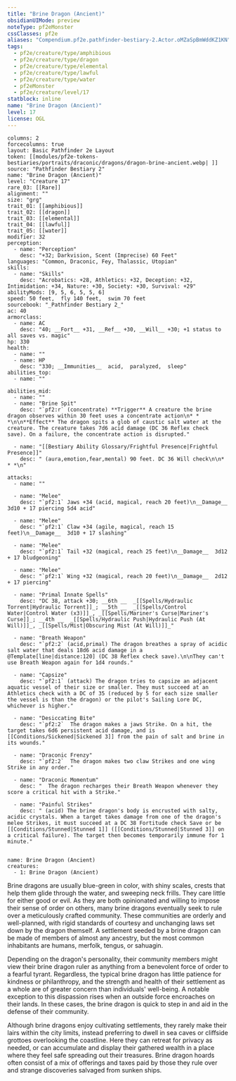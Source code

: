 ```yaml
---
title: "Brine Dragon (Ancient)"
obsidianUIMode: preview
noteType: pf2eMonster
cssClasses: pf2e
aliases: "Compendium.pf2e.pathfinder-bestiary-2.Actor.oMZaSpBmWddKZ1KN" 
tags:
  - pf2e/creature/type/amphibious
  - pf2e/creature/type/dragon
  - pf2e/creature/type/elemental
  - pf2e/creature/type/lawful
  - pf2e/creature/type/water
  - pf2eMonster
  - pf2e/creature/level/17
statblock: inline
name: "Brine Dragon (Ancient)"
level: 17
license: OGL
---
```


```statblock
columns: 2
forcecolumns: true
layout: Basic Pathfinder 2e Layout
token: [[modules/pf2e-tokens-bestiaries/portraits/draconic/dragons/dragon-brine-ancient.webp| ]]
source: "Pathfinder Bestiary 2"
name: "Brine Dragon (Ancient)"
level: "Creature 17"
rare_03: [[Rare]]
alignment: ""
size: "grg"
trait_01: [[amphibious]]
trait_02: [[dragon]]
trait_03: [[elemental]]
trait_04: [[lawful]]
trait_05: [[water]]
modifier: 32
perception:
  - name: "Perception"
    desc: "+32; Darkvision, Scent (Imprecise) 60 Feet"
languages: "Common, Draconic, Fey, Thalassic, Utopian"
skills:
  - name: "Skills"
    desc: "Acrobatics: +28, Athletics: +32, Deception: +32, Intimidation: +34, Nature: +30, Society: +30, Survival: +29"
abilityMods: [9, 5, 6, 5, 5, 6]
speed: 50 feet,  fly 140 feet,  swim 70 feet
sourcebook: "_Pathfinder Bestiary 2_"
ac: 40
armorclass:
  - name: AC
    desc: "40; __Fort__ +31, __Ref__ +30, __Will__ +30; +1 status to all saves vs. magic"
hp: 330
health:
  - name: ""
  - name: HP
    desc: "330; __Immunities__  acid,  paralyzed,  sleep"
abilities_top:
  - name: ""

abilities_mid:
  - name: ""
  - name: "Brine Spit"
    desc: "`pf2:r` (concentrate) **Trigger** A creature the brine dragon observes within 30 feet uses a concentrate action\n* * *\n\n**Effect** The dragon spits a glob of caustic salt water at the creature. The creature takes 7d6 acid damage (DC 36 Reflex check save). On a failure, the concentrate action is disrupted."

  - name: "[[Bestiary Ability Glossary/Frightful Presence|Frightful Presence]]"
    desc: " (aura,emotion,fear,mental) 90 feet. DC 36 Will check\n\n* * *\n"

attacks:
  - name: ""

  - name: "Melee"
    desc: "`pf2:1` Jaws +34 (acid, magical, reach 20 feet)\n__Damage__  3d10 + 17 piercing 5d4 acid"

  - name: "Melee"
    desc: "`pf2:1` Claw +34 (agile, magical, reach 15 feet)\n__Damage__  3d10 + 17 slashing"

  - name: "Melee"
    desc: "`pf2:1` Tail +32 (magical, reach 25 feet)\n__Damage__  3d12 + 17 bludgeoning"

  - name: "Melee"
    desc: "`pf2:1` Wing +32 (magical, reach 20 feet)\n__Damage__  2d12 + 17 piercing"

  - name: "Primal Innate Spells"
    desc: "DC 38, attack +30; __6th __  _[[Spells/Hydraulic Torrent|Hydraulic Torrent]]_; __5th __  _[[Spells/Control Water|Control Water (x3)]]_, _[[Spells/Mariner's Curse|Mariner's Curse]]_; __4th __  _[[Spells/Hydraulic Push|Hydraulic Push (At Will)]]_, _[[Spells/Mist|Obscuring Mist (At Will)]]_"

  - name: "Breath Weapon"
    desc: "`pf2:2` (acid,primal) The dragon breathes a spray of acidic salt water that deals 18d6 acid damage in a @Template[line|distance:120] (DC 38 Reflex check save).\n\nThey can't use Breath Weapon again for 1d4 rounds."

  - name: "Capsize"
    desc: "`pf2:1` (attack) The dragon tries to capsize an adjacent aquatic vessel of their size or smaller. They must succeed at an Athletics check with a DC of 35 (reduced by 5 for each size smaller the vessel is than the dragon) or the pilot's Sailing Lore DC, whichever is higher."

  - name: "Desiccating Bite"
    desc: "`pf2:2`  The dragon makes a jaws Strike. On a hit, the target takes 6d6 persistent acid damage, and is [[Conditions/Sickened|Sickened 3]] from the pain of salt and brine in its wounds."

  - name: "Draconic Frenzy"
    desc: "`pf2:2`  The dragon makes two claw Strikes and one wing Strike in any order."

  - name: "Draconic Momentum"
    desc: "  The dragon recharges their Breath Weapon whenever they score a critical hit with a Strike."

  - name: "Painful Strikes"
    desc: " (acid) The brine dragon's body is encrusted with salty, acidic crystals. When a target takes damage from one of the dragon's melee Strikes, it must succeed at a DC 38 Fortitude check Save or be [[Conditions/Stunned|Stunned 1]] ([[Conditions/Stunned|Stunned 3]] on a critical failure). The target then becomes temporarily immune for 1 minute."
 
```

```encounter-table
name: Brine Dragon (Ancient)
creatures:
  - 1: Brine Dragon (Ancient)
```



Brine dragons are usually blue-green in color, with shiny scales, crests that help them glide through the water, and sweeping neck frills. They care little for either good or evil. As they are both opinionated and willing to impose their sense of order on others, many brine dragons eventually seek to rule over a meticulously crafted community. These communities are orderly and well-planned, with rigid standards of courtesy and unchanging laws set down by the dragon themself. A settlement seeded by a brine dragon can be made of members of almost any ancestry, but the most common inhabitants are humans, merfolk, tengus, or sahuagin.

Depending on the dragon's personality, their community members might view their brine dragon ruler as anything from a benevolent force of order to a fearful tyrant. Regardless, the typical brine dragon has little patience for kindness or philanthropy, and the strength and health of their settlement as a whole are of greater concern than individuals' well-being. A notable exception to this dispassion rises when an outside force encroaches on their lands. In these cases, the brine dragon is quick to step in and aid in the defense of their community.

Although brine dragons enjoy cultivating settlements, they rarely make their lairs within the city limits, instead preferring to dwell in sea caves or cliffside grottoes overlooking the coastline. Here they can retreat for privacy as needed, or can accumulate and display their gathered wealth in a place where they feel safe spreading out their treasures. Brine dragon hoards often consist of a mix of offerings and taxes paid by those they rule over and strange discoveries salvaged from sunken ships.
